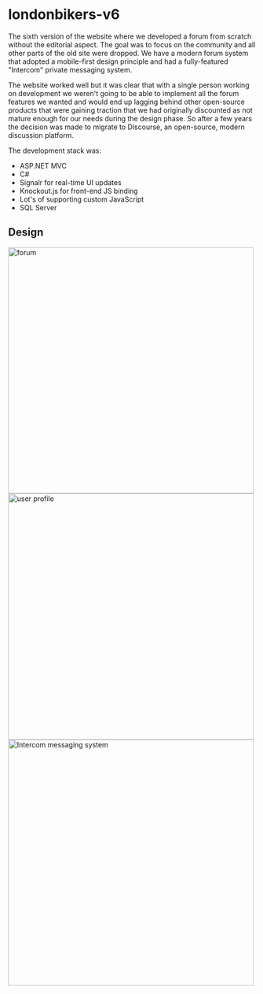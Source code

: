 # londonbikers-v6
The sixth version of the website where we developed a forum from scratch without the editorial aspect. The goal was to focus on the community and all other parts of the old site were dropped. We have a modern forum system that adopted a mobile-first design principle and had a fully-featured "Intercom" private messaging system.

The website worked well but it was clear that with a single person working on development we weren't going to be able to implement all the forum features we wanted and would end up lagging behind other open-source products that were gaining traction that we had originally discounted as not mature enough for our needs during the design phase. So after a few years the decision was made to migrate to Discourse, an open-source, modern discussion platform.

The development stack was:
* ASP.NET MVC
* C#
* Signalr for real-time UI updates
* Knockout.js for front-end JS binding
* Lot's of supporting custom JavaScript
* SQL Server

## Design

<img src="https://londonbikersarchive.blob.core.windows.net/github/v6%20notifications-to-improve.png" alt="forum" width="500" />

<img src="https://londonbikersarchive.blob.core.windows.net/github/v6%20user%20profile%20v1.png" alt="user profile" width="500" />

<img src="https://londonbikersarchive.blob.core.windows.net/github/v6%20LB-Intercom-1.PNG" alt="Intercom messaging system" width="500" />
